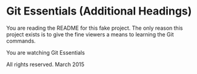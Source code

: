# Git Essentials (Additional Headings)

You are reading the README for this fake project.
The only reason this project exists is to give
the fine viewers a means to learning the Git commands.

You are watching Git Essentials

All rights reserved. March 2015
